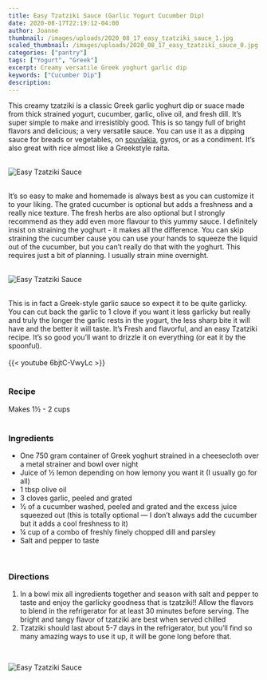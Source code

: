 ```yaml
---
title: Easy Tzatziki Sauce (Garlic Yogurt Cucumber Dip)
date: 2020-08-17T22:19:12-04:00
author: Joanne
thumbnail: /images/uploads/2020_08_17_easy_tzatziki_sauce_1.jpg
scaled_thumbnail: /images/uploads/2020_08_17_easy_tzatziki_sauce_0.jpg
categories: ["pantry"]
tags: ["Yogurt", "Greek"]
excerpt: Creamy versatile Greek yoghurt garlic dip 
keywords: ["Cucumber Dip"]
description: 
---
```


This creamy tzatziki is a classic Greek garlic yoghurt dip or suace made from thick strained yogurt, cucumber, garlic, olive oil, and fresh dill. It’s super simple to make and irresistibly good. This is so tangy full of bright flavors and delicious; a very versatile sauce. You can use it as a dipping sauce for breads or vegetables, on [souvlakia](https://www.oliveandmango.com/greek-style-souvlaki-with-homemade-tzatziki/), gyros, or as a condiment. It’s also great with rice almost like a Greekstyle raita. 
</br>
</br>

![Easy Tzatziki Sauce](/images/uploads/2020_08_17_easy_tzatziki_sauce_2.jpg)
</br>
</br>

It’s so easy to make and homemade is always best as you can customize it to your liking. The grated cucumber is optional but adds a freshness and a really nice texture. The fresh herbs are also optional but I strongly recommend as they add even more flavour to this yummy sauce. I definitely insist on straining the yoghurt - it makes all the difference. You can skip straining the cucumber cause you can use your hands to squeeze the liquid out of the cucumber, but you can’t really do that with the yoghurt. This requires just a bit of planning. I usually strain mine overnight. 
</br>
</br>

![Easy Tzatziki Sauce](/images/uploads/2020_08_17_easy_tzatziki_sauce_3.jpg)
</br>
</br>

This is in fact a Greek-style garlic sauce so expect it to be quite garlicky. You can cut back the garlic to 1 clove if you want it less garlicky but really and truly the longer the garlic rests in the yogurt, the less sharp bite it will have and the better it will taste. It’s Fresh and flavorful, and an easy Tzatziki recipe. It’s so good you’ll want to drizzle it on everything (or eat it by the spoonful). 
</br>
</br>
{{< youtube 6bjtC-VwyLc >}}
</br>
</br>

### Recipe
Makes 1&frac12; - 2 cups 
</br>
</br>

### Ingredients

* <span itemprop="recipeIngredient">One 750 gram container of Greek yoghurt strained in a cheesecloth over a metal strainer and bowl over night </span>
* <span itemprop="recipeIngredient">Juice of &frac12; lemon depending on how lemony you want it (I usually go for all)</span>
* <span itemprop="recipeIngredient">1 tbsp olive oil</span>
* <span itemprop="recipeIngredient">3 cloves garlic, peeled and grated</span>
* <span itemprop="recipeIngredient">&frac12; of a cucumber washed, peeled and grated and the excess juice squeezed out (this is totally optional — I don’t always add the cucumber but it adds a cool freshness to it)</span>
* <span itemprop="recipeIngredient">&frac14; cup of a combo of freshly finely chopped dill and parsley </span>
* <span itemprop="recipeIngredient">Salt and pepper to taste </span>
</br>

### Directions

1. In a bowl mix all ingredients together and season with salt and pepper to taste and enjoy the garlicky goodness that is tzatziki!! Allow the flavors to blend in the refrigerator for at least 30 minutes before serving. The bright and tangy flavor of tzatziki are best when served chilled
2. Tzatziki should last about 5-7 days in the refrigerator, but you’ll find so many amazing ways to use it up, it will be gone long before that.

</br>

![Easy Tzatziki Sauce](/images/uploads/2020_08_17_easy_tzatziki_sauce_4.jpg)